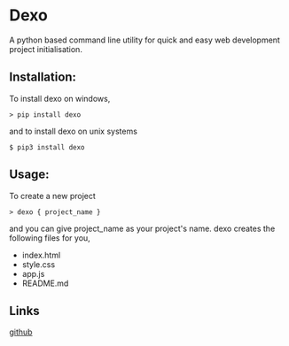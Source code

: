 
# Dexo

A python based command line utility for quick and easy
web development project initialisation.

## Installation:
To install dexo on windows,

```
> pip install dexo
```

and to install dexo on unix systems

```
$ pip3 install dexo
```

## Usage:
To create a new project
```
> dexo { project_name }
```
and you can give project_name as your project's name.
dexo creates the following files for you,

- index.html
- style.css
- app.js
- README.md

## Links

[github](https://github.com/kavinbharathii/dexo)
